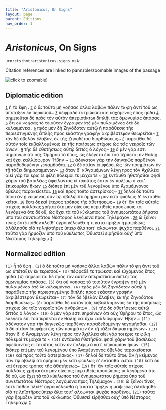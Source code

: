 ```yaml
---
title: "Aristonicus, On Signs"
layout: page
parent: Editions
nav_order: 1
---
```




# *Aristonicus*, On Signs



`urn:cts:hmt:aristonicus.signs.msA:`






Citation references are linked to pannable/zoomable images of the passage

[![click to zoomable)](http://www.homermultitext.org/iipsrv?IIIF=/project/homer/pyramidal/deepzoom/hmt/vaimg/2017a/VA008RN_0009.tif/full/200,/0/default.jpg)](http://www.homermultitext.org/ict2/?urn=urn:cite2:hmt:vaimg.2017a:VA008RN_0009)



## Diplomatic edition

[`1`](http://www.homermultitext.org/ict2/?urn=urn:cite2:hmt:vaimg.2017a:VA008RN_0009@0.1063,0.2036,0.07951,0.02051) ἦ τὸ ἔφη . [`2`](http://www.homermultitext.org/ict2/?urn=urn:cite2:hmt:vaimg.2017a:VA008RN_0009@0.1106,0.2013,0.4626,0.04387) ὁ δὲ τοῦτο μὴ νοήσας ἀλλα λαβὼν πάλιν τὸ φη ἀντὶ τοῦ ως ὑπέταξεν ἐκ περισσοῦ~ [`3`](http://www.homermultitext.org/ict2/?urn=urn:cite2:hmt:vaimg.2017a:VA008RN_0009@0.1116,0.2228,0.4731,0.03789) πέφραδέ τε τρώεσσι καὶ εὐχόμενος ἔπος ηύδα [`4`](http://www.homermultitext.org/ict2/?urn=urn:cite2:hmt:vaimg.2017a:VA008RN_0009@0.1047,0.2413,0.4757,0.03248) σημειοῦται δὲ πρὸς τὸν αὐτὸν ἀπεριστίκτωι διπλῆι τὰς ὁμωνυμίας ἁπάσας. [`5`](http://www.homermultitext.org/ict2/?urn=urn:cite2:hmt:vaimg.2017a:VA008RN_0009@0.1032,0.2543,0.4782,0.04915) ὅτι οὐ νοησας τὸ τοιοῦτον ἔγραψεν ὁτὲ μὲν πυλαιμένεα ὁτὲ δὲ κυλαιμένεα . [`6`](http://www.homermultitext.org/ict2/?urn=urn:cite2:hmt:vaimg.2017a:VA008RN_0009@0.08292,0.2856,0.5028,0.05085) πρὸς μὲν δὴ Ζηνόδοτον αὐτῷ ἠ παράθεσις τῆς περιεστιγμένης διπλῆς προς εκάστην γραφὴν ἀκριβέστερον θεωρεῖται~ [`7`](http://www.homermultitext.org/ict2/?urn=urn:cite2:hmt:vaimg.2017a:VA008RN_0009@0.1009,0.3171,0.4875,0.03419) τὸν δὲ ὀβελὸν ἔλαβεν, ἐκ τῆς Ζηνοδότου διορθώσεως~ [`8`](http://www.homermultitext.org/ict2/?urn=urn:cite2:hmt:vaimg.2017a:VA008RN_0009@0.1063,0.3322,0.4877,0.03504) παρετίθει δὲ αὐτὸν τοῖς ἐκβαλλομένοις ἐκ τῆς ποιήσεως στίχοις ὡς τοῖς νεκροῖς τῶν ἀνων . [`9`](http://www.homermultitext.org/ict2/?urn=urn:cite2:hmt:vaimg.2017a:VA008RN_0009@0.09602,0.3490,0.4926,0.03433) τῆς δὲ ἀθετήσεως αὐτῷ διττὸς ὁ λόγος~ [`10`](http://www.homermultitext.org/ict2/?urn=urn:cite2:hmt:vaimg.2017a:VA008RN_0009@0.09829,0.3650,0.4835,0.05142) ὁ μὲν γάρ εστι σημαίνων ὅτι οὐχ Ὁμήρου τὸ ἔπος, ὡς ἐλέγετο ἐπι τοῦ τέρπεται ἐν θαλίῃ καὶ ἔχει καλλίσφυρον Ἥβην ~ [`11`](http://www.homermultitext.org/ict2/?urn=urn:cite2:hmt:vaimg.2017a:VA008RN_0009@0.09791,0.3942,0.4918,0.03818) ἀδύνατον γὰρ τὴν διηνεκῶς παρθένον παραδεδομένην γεγαμῆσθαι. [`12`](http://www.homermultitext.org/ict2/?urn=urn:cite2:hmt:vaimg.2017a:VA008RN_0009@0.09545,0.4120,0.4934,0.03476) ὁ δὲ αἰτίαν ἐπιφέρει ὡς τῶν ποιημάτων ἐν τῇ τάξει διημαρτημένων~ [`13`](http://www.homermultitext.org/ict2/?urn=urn:cite2:hmt:vaimg.2017a:VA008RN_0009@0.1025,0.4303,0.4827,0.05185) ὅταν δ' ὁ Ἀγαμέμνων λέγῃ προς τὸν Ἀχιλλέα αἰεὶ γάρ τοι έρις τε φίλη πόλεμοί τε μάχαι τε ~ [`14`](http://www.homermultitext.org/ict2/?urn=urn:cite2:hmt:vaimg.2017a:VA008RN_0009@0.09658,0.4603,0.4970,0.05442) ἐντᾶυθα ἠθετῆσθαι φησὶ χάριν τοῦ βασιλέως ὀφείλοντος εἰ τοιοῦτος ἐστιν ἐν πολέμῳ ὁ κατ' ἐπικουρίαν ἥκων. [`15`](http://www.homermultitext.org/ict2/?urn=urn:cite2:hmt:vaimg.2017a:VA008RN_0009@0.1017,0.4922,0.4968,0.04031) διόπερ ἐπὶ μὲν τοῦ λεγομένου ὑπο Ἀγαμέμνονος ὀβελὸς παρακείσεται. [`16`](http://www.homermultitext.org/ict2/?urn=urn:cite2:hmt:vaimg.2017a:VA008RN_0009@0.3892,0.5121,0.1994,0.01966) καὶ προς τοῦτο ἀστερίσκος~ [`17`](http://www.homermultitext.org/ict2/?urn=urn:cite2:hmt:vaimg.2017a:VA008RN_0009@0.09639,0.5276,0.4846,0.03789) δηλοῖ δὲ τοῦτο ὅπου ἂν ᾑ κείμενος σὺν τῷ ὀβελῷ ὅτι ὁμήρου μέν ἐστι φαύλως δ' ἐνταῦθα κεῖται. [`18`](http://www.homermultitext.org/ict2/?urn=urn:cite2:hmt:vaimg.2017a:VA008RN_0009@0.1038,0.5462,0.4732,0.03447) ἔστι δὲ καὶ έτερος τρόπος τῆς ἀθετήσεως~ [`19`](http://www.homermultitext.org/ict2/?urn=urn:cite2:hmt:vaimg.2017a:VA008RN_0009@0.1034,0.5607,0.4706,0.08604) ὅτ' ἂν τοῖς αὐτοῖς στίχοις πολλάκις χρῆται ὁτε μὲν οἰκείοις περιτιθεὶς προσώποις τὰ λεγόμενα ὁτε δὲ οὕ, ὡς ἔχει τὰ τοῦ κύκλωπος τοῦ ἀνημερωτάτου ῥήματα ὑπο τοῦ συνετωτάτου Νέστορος λεγόμενα προς Τηλέμαχον . [`20`](http://www.homermultitext.org/ict2/?urn=urn:cite2:hmt:vaimg.2017a:VA008RN_0009@0.09848,0.6202,0.4808,0.07806) ὦ ξεῖνοι τίνες ἐστὲ πόθεν πλεῖθ' ὑγρὰ κέλευθα ἠ τι κατα πρηξιν ἡ μαψιδίως ἀλάλησθε οῖά τε ληϊστῆρες ὑπειρ άλα τοιτ' αλοωνται ψυχὰς παρθένοι. [`21`](http://www.homermultitext.org/ict2/?urn=urn:cite2:hmt:vaimg.2017a:VA008RN_0009@0.1099,0.6741,0.4750,0.04145) ταῦτα γὰρ ἥρμοζεν ὑπὸ τοῦ κύκλωπος Ὀδυσσεῖ εἰρῆσθαι οὐχ' ὑπὸ Νέστορος Τηλεμάχῳ ⁑

## Normalized edition

`(1)` ἦ τὸ ἔφη . `(2)` ὁ δὲ τοῦτο μὴ νοήσας ἀλλα λαβὼν πάλιν τὸ φη ἀντὶ τοῦ ως ὑπέταξεν ἐκ περισσοῦ~ `(3)` πέφραδέ τε τρώεσσι καὶ εὐχόμενος ἔπος ηύδα `(4)` σημειοῦται δὲ πρὸς τὸν αὐτὸν ἀπεριστίκτωι διπλῆι τὰς ὁμωνυμίας ἁπάσας. `(5)` ὅτι οὐ νοησας τὸ τοιοῦτον ἔγραψεν ὁτὲ μὲν πυλαιμένεα ὁτὲ δὲ κυλαιμένεα . `(6)` πρὸς μὲν δὴ Ζηνόδοτον αὐτῷ ἠ παράθεσις τῆς περιεστιγμένης διπλῆς προς εκάστην γραφὴν ἀκριβέστερον θεωρεῖται~ `(7)` τὸν δὲ ὀβελὸν ἔλαβεν, ἐκ τῆς Ζηνοδότου διορθώσεως~ `(8)` παρετίθει δὲ αὐτὸν τοῖς ἐκβαλλομένοις ἐκ τῆς ποιήσεως στίχοις ὡς τοῖς νεκροῖς τῶν ἀνθρώπων . `(9)` τῆς δὲ ἀθετήσεως αὐτῷ διττὸς ὁ λόγος~ `(10)` ὁ μὲν γάρ εστι σημαίνων ὅτι οὐχ Ὁμήρου τὸ ἔπος, ὡς ἐλέγετο ἐπι τοῦ τέρπεται ἐν θαλίῃ καὶ ἔχει καλλίσφυρον Ἥβην ~ `(11)` ἀδύνατον γὰρ τὴν διηνεκῶς παρθένον παραδεδομένην γεγαμῆσθαι. `(12)` ὁ δὲ αἰτίαν ἐπιφέρει ὡς τῶν ποιημάτων ἐν τῇ τάξει διημαρτημένων~ `(13)` ὅταν δ' ὁ Ἀγαμέμνων λέγῃ προς τὸν Ἀχιλλέα αἰεὶ γάρ τοι έρις τε φίλη πόλεμοί τε μάχαι τε ~ `(14)` ἐντᾶυθα ἠθετῆσθαι φησὶ χάριν τοῦ βασιλέως ὀφείλοντος εἰ τοιοῦτος ἐστιν ἐν πολέμῳ ὁ κατ' ἐπικουρίαν ἥκων. `(15)` διόπερ ἐπὶ μὲν τοῦ λεγομένου ὑπο Ἀγαμέμνονος ὀβελὸς παρακείσεται. `(16)` καὶ προς τοῦτο ἀστερίσκος~ `(17)` δηλοῖ δὲ τοῦτο ὅπου ἂν ᾐ κείμενος σὺν τῷ ὀβελῷ ὅτι ὁμήρου μέν ἐστι φαύλως δ' ἐνταῦθα κεῖται. `(18)` ἔστι δὲ καὶ έτερος τρόπος τῆς ἀθετήσεως~ `(19)` ὅτ' ἂν τοῖς αὐτοῖς στίχοις πολλάκις χρῆται ὁτε μὲν οἰκείοις περιτιθεὶς προσώποις τὰ λεγόμενα ὁτε δὲ οὕ, ὡς ἔχει τὰ τοῦ κύκλωπος τοῦ ἀνημερωτάτου ῥήματα ὑπο τοῦ συνετωτάτου Νέστορος λεγόμενα προς Τηλέμαχον . `(20)` ὦ ξεῖνοι τίνες ἐστὲ πόθεν πλεῖθ' ὑγρὰ κέλευθα ἠ τι κατα πρηξιν η μαψιδίως ἀλάλησθε οῖά τε ληϊστῆρες ὑπειρ άλα τοιτ' αλοωνται ψυχὰς παρθένοι. `(21)` ταῦτα γὰρ ἥρμοζεν ὑπὸ τοῦ κύκλωπος Ὀδυσσεῖ εἰρῆσθαι οὐχ' ὑπὸ Νέστορος Τηλεμάχῳ ⁑